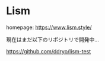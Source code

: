 # Lism

homepage: https://www.lism.style/

現在はまだ以下のリポジトリで開発中...

https://github.com/ddryo/lism-test
